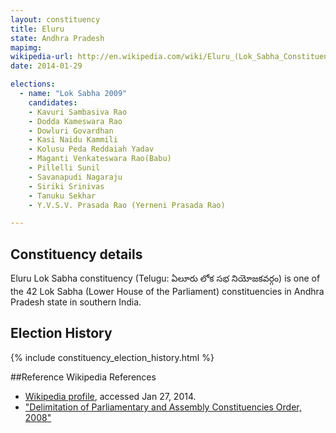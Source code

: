 ```yaml
---
layout: constituency
title: Eluru
state: Andhra Pradesh
mapimg: 
wikipedia-url: http://en.wikipedia.com/wiki/Eluru_(Lok_Sabha_Constituency)
date: 2014-01-29

elections: 
  - name: "Lok Sabha 2009"
    candidates: 
    - Kavuri Sambasiva Rao 
    - Dodda Kameswara Rao 
    - Dowluri Govardhan 
    - Kasi Naidu Kammili 
    - Kolusu Peda Reddaiah Yadav 
    - Maganti Venkateswara Rao(Babu) 
    - Pillelli Sunil 
    - Savanapudi Nagaraju 
    - Siriki Srinivas 
    - Tanuku Sekhar 
    - Y.V.S.V. Prasada Rao (Yerneni Prasada Rao) 

---
```

## Constituency details
Eluru Lok Sabha constituency (Telugu: ఏలూరు లోక సభ నియోజకవర్గం) is one of the 42 Lok Sabha (Lower House of the Parliament) constituencies in Andhra Pradesh state in southern India.




## Election History
{% include constituency_election_history.html %}

##Reference
Wikipedia References
- [Wikipedia profile]({{page.profile.wikipedia}}), accessed Jan 27, 2014.
- ["Delimitation of Parliamentary and Assembly Constituencies Order, 2008"][wiki1]

[wiki1]: http://eci.nic.in/eci_main/CurrentElections/CONSOLIDATED_ORDER%20_ECI%20.pdf
